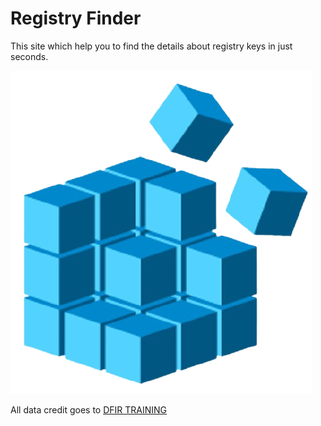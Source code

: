# Registry Finder 

This site which help you to find the details about registry keys in just seconds.

<img src="assets/img/favicon.png" >

All data credit goes to [DFIR TRAINING](https://www.dfir.training/ultimate-registry-forensics-cheat-sheet)